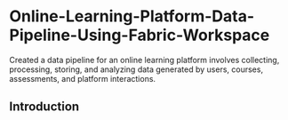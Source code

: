 # Online-Learning-Platform-Data-Pipeline-Using-Fabric-Workspace
  Created a data pipeline for an online learning platform involves collecting, processing, storing, and analyzing data generated by users, courses, assessments, and platform interactions. 

 ## Introduction

